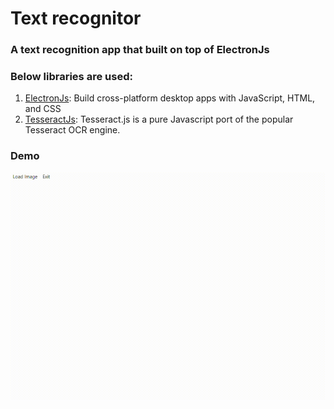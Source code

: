 # Text recognitor

### A text recognition app that built on top of ElectronJs

### Below libraries are used:
1. [ElectronJs](https://www.electronjs.org/): Build cross-platform desktop apps with JavaScript, HTML, and CSS
2. [TesseractJs](https://tesseract.projectnaptha.com/): Tesseract.js is a pure Javascript port of the popular Tesseract OCR engine.


### Demo

![Demo](./demo/Text%20Recognitor.gif)
